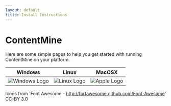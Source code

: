 ```yaml
---
layout: default
title: Install Instructions
---
```


# ContentMine

Here are some simple pages to help you get started with running ContentMine on your platform.

Windows | Linux | MacOSX
--------|-------|-------
![Windows Logo]({{site.url}}assets/windows.png) | ![Linux Logo]({{site.url}}assets/linux.png) | ![Apple Logo]({{site.url}}assets/apple.png)

Icons from 'Font Awesome - http://fortawesome.github.com/Font-Awesome' CC-BY 3.0